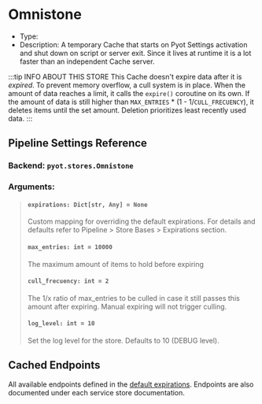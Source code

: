 # Omnistone

- Type: <Badge text="Pyot Cache" vertical="middle" />
- Description: A temporary Cache that starts on Pyot Settings activation and shut down on script or server exit. Since it lives at runtime it is a lot faster than an independent Cache server.

:::tip INFO ABOUT THIS STORE
This Cache doesn't expire data after it is _expired_. To prevent memory overflow, a cull system is in place. When the amount of data reaches a limit, it calls the `expire()` coroutine on its own. If the amount of data is still higher than `MAX_ENTRIES` * (1 - 1/`CULL_FRECUENCY`), it deletes items until the set amount. Deletion prioritizes least recently used data.
:::

## Pipeline Settings Reference
### Backend: `pyot.stores.Omnistone`
### Arguments:
> #### `expirations: Dict[str, Any] = None`
> Custom mapping for overriding the default expirations. For details and defaults refer to Pipeline > Store Bases > Expirations section.
>
> #### `max_entries: int = 10000`
> The maximum amount of items to hold before expiring
>
> #### `cull_frecuency: int = 2`
> The 1/x ratio of max_entries to be culled in case it still passes this amount after expiring. Manual expiring will not trigger culling.
>
> #### `log_level: int = 10`
> Set the log level for the store. Defaults to 10 (DEBUG level).


## Cached Endpoints

All available endpoints defined in the [default expirations](/pipeline/expiration.html#default-expirations). Endpoints are also documented under each service store documentation.
